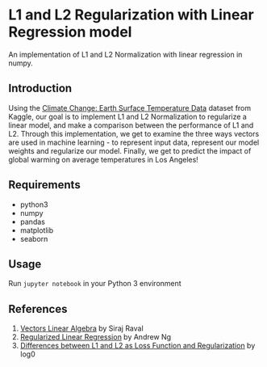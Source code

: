 # L1 and L2 Regularization with Linear Regression model
An implementation of L1 and L2 Normalization with linear regression in numpy.

## Introduction
Using the [Climate Change: Earth Surface Temperature Data](https://www.kaggle.com/berkeleyearth/climate-change-earth-surface-temperature-data) dataset from Kaggle, our goal is to implement L1 and L2 Normalization to regularize a linear model, and make a comparison between the performance of L1 and L2. Through this implementation, we get to examine the three ways vectors are used in machine learning - to represent input data, represent our model weights and regularize our model. Finally, we get to predict the impact of global warming on average temperatures in Los Angeles!

## Requirements
* python3
* numpy
* pandas
* matplotlib
* seaborn

## Usage
Run `jupyter notebook` in your Python 3 environment

## References
1. [Vectors Linear Algebra](https://github.com/llSourcell/Vectors_Linear_Algebra) by Siraj Raval
2. [Regularized Linear Regression](https://www.coursera.org/learn/machine-learning/lecture/QrMXd/regularized-linear-regression) by Andrew Ng
3. [Differences between L1 and L2 as Loss Function and Regularization](http://www.chioka.in/differences-between-l1-and-l2-as-loss-function-and-regularization/) by log0
